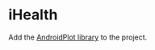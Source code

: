 iHealth
=======

Add the [AndroidPlot library](http://androidplot.com/wiki/Download) to the project.  